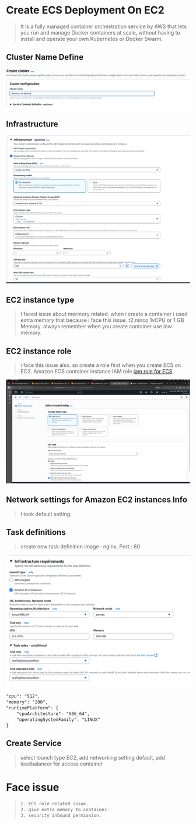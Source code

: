 # Create ECS Deployment On EC2 

> It is a fully managed container orchestration service by AWS that lets you run and manage Docker containers at scale, without having to install and operate your own Kubernetes or Docker Swarm.


## Cluster Name Define 

![ cluster configure image](../ecsTask/img/2025-08-20_22-17.png)


## Infrastructure 

![ Insrastructure image](../ecsTask/img/2025-08-20_22-23.png)


## EC2 instance type

> I faced issue about mermory related. when i create a container i used extra memory that because i face this issue. 
> t2.mirco 1vCPU or 1 GB Memory.
> always remember when you create container use low memory.


## EC2 instance role

> i face this issue also. so create a role first when you create ECS on EC2. 
> Amazon ECS container instance IAM role [iam role for ECS](https://docs.aws.amazon.com/AmazonECS/latest/developerguide/instance_IAM_role.html) .

![image ](../ecsTask/img/2025-08-20_22-32.png)

## Network settings for Amazon EC2 instances  Info
> I took default setting.

## Task definitions
> create new task definition 
> image : nginx, Port : 80

![Task Definition ](../ecsTask/img/2025-08-21_14-19.png)

```  
"cpu": "512",
"memory": "200",
"runtimePlatform": {
    "cpuArchitecture": "X86_64",
    "operatingSystemFamily": "LINUX"
}

```
## Create Service
> select lounch type EC2, add networking setting default, add loadbalancer for access container


# Face issue

>```
> 1. ECS role related issue.
> 2. give extra memory to container.
> 3. security inbound permission.
>
>```



